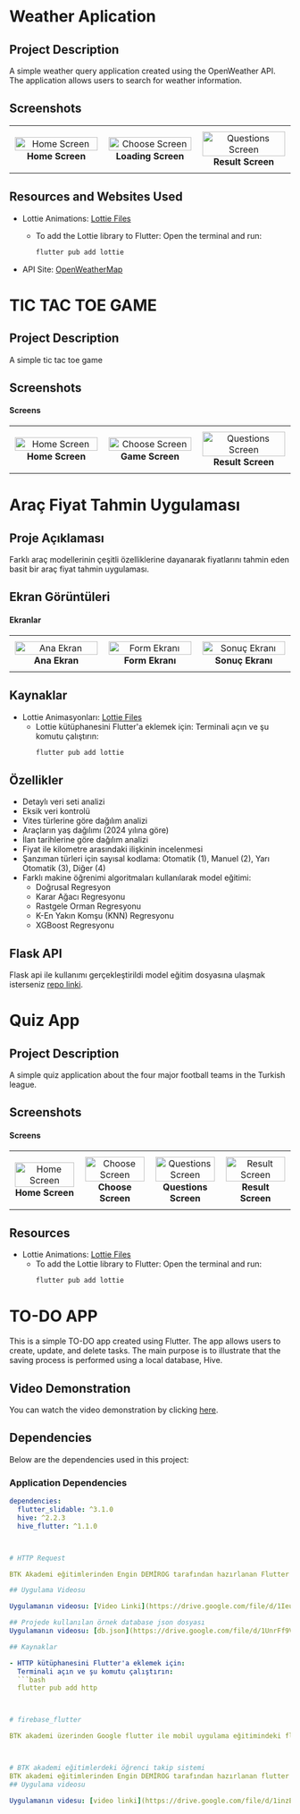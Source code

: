 # Weather Aplication

## Project Description
A simple weather query application created using the OpenWeather API. The application allows users to search for weather information.

## Screenshots

<table align="center">
  <tr>
    <td align="center" style="width: 25%; padding: 10px;">
      <img src="/weather_app/screenshots/weatherhomepage.png" alt="Home Screen" style="width: 100%; height: auto; max-width: 300px;">
      <br><strong>Home Screen</strong>
    </td>
    <td align="center" style="width: 25%; padding: 10px;">
      <img src="/weather_app/screenshots/weatherappresultwait.png" alt="Choose Screen" style="width: 100%; height: auto; max-width: 300px;">
      <br><strong>Loading Screen</strong>
    </td>
    <td align="center" style="width: 25%; padding: 10px;">
      <img src="/weather_app/screenshots/weatherappresult.png" alt="Questions Screen" style="width: 100%; height: auto; max-width: 200;">
      <br><strong>Result Screen</strong>
    </td>

  </tr>
</table>

## Resources and Websites Used

- Lottie Animations: [Lottie Files](https://lottiefiles.com/)
  - To add the Lottie library to Flutter:
    Open the terminal and run:
    ```bash
    flutter pub add lottie
    ```

- API Site: [OpenWeatherMap](https://openweathermap.org/)

# TIC TAC TOE GAME

## Project Description
A simple tic tac toe game

## Screenshots
#### Screens
<table align="center">
  <tr>
    <td align="center" style="width: 25%; padding: 10px;">
      <img src="/tic-tac-toe_app/appimages/tictahomepage.png" alt="Home Screen" style="width: 100%; height: auto; max-width: 300px;">
      <br><strong>Home Screen</strong>
    </td>
    <td align="center" style="width: 25%; padding: 10px;">
      <img src="/tic-tac-toe_app/appimages/tictacgame.png" alt="Choose Screen" style="width: 100%; height: auto; max-width: 300px;">
      <br><strong>Game Screen</strong>
    </td>
    <td align="center" style="width: 25%; padding: 10px;">
      <img src="/tic-tac-toe_app/appimages/tictacwonscreen.png" alt="Questions Screen" style="width: 100%; height: auto; max-width: 200;">
      <br><strong>Result Screen</strong>
    </td>

  </tr>
</table>


# Araç Fiyat Tahmin Uygulaması

## Proje Açıklaması
Farklı araç modellerinin çeşitli özelliklerine dayanarak fiyatlarını tahmin eden basit bir araç fiyat tahmin uygulaması.

## Ekran Görüntüleri
#### Ekranlar
<table align="center">
  <tr>
    <td align="center" style="width: 25%; padding: 10px;">
      <img src="/car-price-predict/app_car_price_predict/assets/homepage.png" alt="Ana Ekran" style="width: 100%; height: auto; max-width: 300px;">
      <br><strong>Ana Ekran</strong>
    </td>
    <td align="center" style="width: 25%; padding: 10px;">
      <img src="/car-price-predict/app_car_price_predict/assets/form.png" alt="Form Ekranı" style="width: 100%; height: auto; max-width: 300px;">
      <br><strong>Form Ekranı</strong>
    </td>
    <td align="center" style="width: 25%; padding: 10px;">
      <img src="/car-price-predict/app_car_price_predict/assets/result.png" alt="Sonuç Ekranı" style="width: 100%; height: auto; max-width: 300px;">
      <br><strong>Sonuç Ekranı</strong>
    </td>
  </tr>
</table>

## Kaynaklar

- Lottie Animasyonları: [Lottie Files](https://lottiefiles.com/)
  - Lottie kütüphanesini Flutter'a eklemek için:
    Terminali açın ve şu komutu çalıştırın:
    ```bash
    flutter pub add lottie
    ```

## Özellikler

- Detaylı veri seti analizi
- Eksik veri kontrolü
- Vites türlerine göre dağılım analizi
- Araçların yaş dağılımı (2024 yılına göre)
- İlan tarihlerine göre dağılım analizi
- Fiyat ile kilometre arasındaki ilişkinin incelenmesi
- Şanzıman türleri için sayısal kodlama: Otomatik (1), Manuel (2), Yarı Otomatik (3), Diğer (4)
- Farklı makine öğrenimi algoritmaları kullanılarak model eğitimi:
  - Doğrusal Regresyon
  - Karar Ağacı Regresyonu
  - Rastgele Orman Regresyonu
  - K-En Yakın Komşu (KNN) Regresyonu
  - XGBoost Regresyonu

## Flask API

Flask api ile kullanımı gerçekleştirildi model eğitim dosyasına ulaşmak isterseniz [repo linki](https://github.com/lvntaslann/car_price_predict_model).


# Quiz App

## Project Description
A simple quiz application about the four major football teams in the Turkish league.

## Screenshots
#### Screens
<table align="center">
  <tr>
    <td align="center" style="width: 25%; padding: 10px;">
      <img src="/quiz-app/quizappimages/start.png" alt="Home Screen" style="width: 100%; height: auto; max-width: 300px;">
      <br><strong>Home Screen</strong>
    </td>
    <td align="center" style="width: 25%; padding: 10px;">
      <img src="/quiz-app/quizappimages/choose.png" alt="Choose Screen" style="width: 100%; height: auto; max-width: 300px;">
      <br><strong>Choose Screen</strong>
    </td>
    <td align="center" style="width: 25%; padding: 10px;">
      <img src="/quiz-app/quizappimages/questions.png" alt="Questions Screen" style="width: 100%; height: auto; max-width: 200;">
      <br><strong>Questions Screen</strong>
    </td>
    <td align="center" style="width: 25%; padding: 10px;">
      <img src="/quiz-app/quizappimages/result.png" alt="Result Screen" style="width: 100%; height: auto; max-width: 300px;">
      <br><strong>Result Screen</strong>
    </td>
  </tr>
</table>

## Resources 

- Lottie Animations: [Lottie Files](https://lottiefiles.com/)
  - To add the Lottie library to Flutter:
    Open the terminal and run:
    ```bash
    flutter pub add lottie
    ```


# TO-DO APP

This is a simple TO-DO app created using Flutter. The app allows users to create, update, and delete tasks. The main purpose is to illustrate that the saving process is performed using a local database, Hive.
## Video Demonstration

You can watch the video demonstration by clicking [here](https://drive.google.com/file/d/1R7TNBqMUUFIUEdWc8719flOb4IZ9-H8j/view?usp=sharing).

## Dependencies

Below are the dependencies used in this project:

### Application Dependencies

```yaml
dependencies:
  flutter_slidable: ^3.1.0
  hive: ^2.2.3
  hive_flutter: ^1.1.0



# HTTP Request

BTK Akademi eğitimlerinden Engin DEMİROG tarafından hazırlanan Flutter eğitimindeki, HTTP ile bir JSON dosyasından veri getirme işleminin uygulama örneği. Verdiği bilgilerden dolayı Engin DEMİROG hocama teşekkür ederim.

## Uygulama Videosu

Uygulamanın videosu: [Video Linki](https://drive.google.com/file/d/1IeuScbVkli9-Qw-lUvDPfLj9oGOunpXR/view?usp=sharing)

## Projede kullanılan örnek database json dosyası
Uygulamanın videosu: [db.json](https://drive.google.com/file/d/1UnrFf9Vh_yrH0rTgNYlcDz4JMf-3g6xd/view?usp=sharing)

## Kaynaklar

- HTTP kütüphanesini Flutter'a eklemek için:
  Terminali açın ve şu komutu çalıştırın:
  ```bash
  flutter pub add http



# firebase_flutter

BTK akademi üzerinden Google flutter ile mobil uygulama eğitimindeki flutter üzerinden firebase kullanımının bir örnek uygulaması.



# BTK akademi eğitimlerdeki öğrenci takip sistemi
BTK akademi eğitimlerinden Engin DEMİROG tarafından hazırlanan flutter eğitimindeki yapılan uygulama örneği. Verdiği bilgilerden dolayı Engin DEMİROG hocama teşekkür ederim.
## Uygulama videosu

Uygulamanın videsu: [video linki](https://drive.google.com/file/d/1inzEEUqyU_0jvfX1FD9TyWPffvYml-DE/view?usp=sharing).